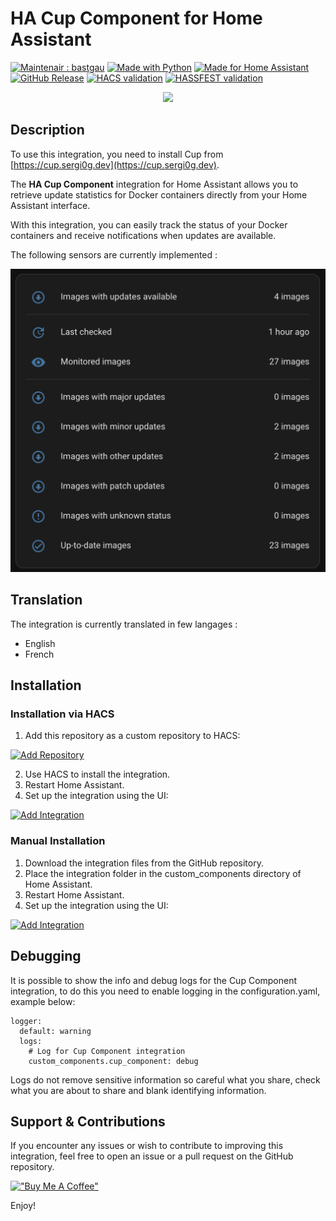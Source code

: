 # HA Cup Component for Home Assistant

[![Maintenair : bastgau](https://img.shields.io/badge/maintener-bastgau-orange?logo=github&logoColor=%23959da5&labelColor=%232d333a)](https://github.com/bastgau)
[![Made with Python](https://img.shields.io/badge/Made_with-Python-blue?style=flat&logo=python&logoColor=%23959da5&labelColor=%232d333a)](https://www.python.org/)
[![Made for Home Assistant](https://img.shields.io/badge/Made_for-Homeassistant-blue?style=flat&logo=homeassistant&logoColor=%23959da5&labelColor=%232d333a)](https://www.home-assistant.io/)
[![GitHub Release](https://img.shields.io/github/v/release/bastgau/ha-cup-component?logo=github&logoColor=%23959da5&labelColor=%232d333a&color=%230e80c0)](https://github.com/bastgau/ha-cup-component/releases)
[![HACS validation](https://github.com/bastgau/ha-cup-component/actions/workflows/validate-for-hacs.yml/badge.svg)](https://github.com/bastgau/ha-cup-component/actions/workflows/validate-for-hacs.yml)
[![HASSFEST validation](https://github.com/bastgau/ha-cup-component/actions/workflows/validate-with-hassfest.yml/badge.svg)](https://github.com/bastgau/ha-cup-component/actions/workflows/validate-with-hassfest.yml)

<p align="center" width="100%">
    <img src="https://brands.home-assistant.io/_/cup_component/logo.png">
</p>

## Description

To use this integration, you need to install Cup from [https://cup.sergi0g.dev](https://cup.sergi0g.dev).

The **HA Cup Component** integration for Home Assistant allows you to retrieve update statistics for Docker containers directly from your Home Assistant interface.

With this integration, you can easily track the status of your Docker containers and receive notifications when updates are available.

The following sensors are currently implemented :

<p align="center" width="100%">
    <img src="https://github.com/bastgau/ha-cup-component/blob/develop/img/release-v1.0.png?raw=true" width="600">
</p>

## Translation

The integration is currently translated in few langages :

- English
- French


## Installation

### Installation via HACS

1. Add this repository as a custom repository to HACS:

[![Add Repository](https://my.home-assistant.io/badges/hacs_repository.svg)](https://my.home-assistant.io/redirect/hacs_repository/?owner=bastgau&repository=ha-cup-component&category=Integration)

2. Use HACS to install the integration.
3. Restart Home Assistant.
4. Set up the integration using the UI:

[![Add Integration](https://my.home-assistant.io/badges/config_flow_start.svg)](https://my.home-assistant.io/redirect/config_flow_start/?domain=cup_component)


### Manual Installation

1. Download the integration files from the GitHub repository.
2. Place the integration folder in the custom_components directory of Home Assistant.
3. Restart Home Assistant.
4. Set up the integration using the UI:

[![Add Integration](https://my.home-assistant.io/badges/config_flow_start.svg)](https://my.home-assistant.io/redirect/config_flow_start/?domain=cup_component)

## Debugging

It is possible to show the info and debug logs for the Cup Component integration, to do this you need to enable logging in the configuration.yaml, example below:

```
logger:
  default: warning
  logs:
    # Log for Cup Component integration
    custom_components.cup_component: debug
```

Logs do not remove sensitive information so careful what you share, check what you are about to share and blank identifying information.

## Support & Contributions

If you encounter any issues or wish to contribute to improving this integration, feel free to open an issue or a pull request on the GitHub repository.

[!["Buy Me A Coffee"](https://www.buymeacoffee.com/assets/img/custom_images/orange_img.png)](https://www.buymeacoffee.com/bastgau)

Enjoy!
